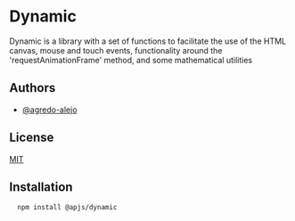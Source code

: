
# Dynamic

Dynamic is a library with a set of functions to facilitate the use of the HTML canvas, mouse and touch events, functionality around the 'requestAnimationFrame' method, and some mathematical utilities
## Authors

- [@agredo-alejo](https://github.com/agredo-alejo)


## License

[MIT](https://choosealicense.com/licenses/mit/)


## Installation

```bash
  npm install @apjs/dynamic
```
    